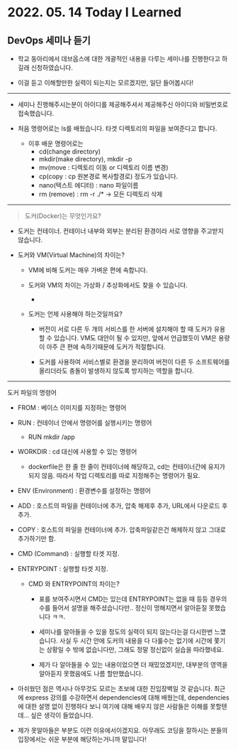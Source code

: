 # 2022. 05. 14 Today I Learned

## DevOps 세미나 듣기

- 학교 동아리에서 데브옵스에 대한 개괄적인 내용을 다루는 세미나를 진행한다고 하길래 신청하였습니다.

- 이걸 듣고 이해할만한 실력이 되는지는 모르겠지만, 일단 들어봅시다!

---

- 세미나 진행해주시는분이 아이디를 제공해주셔서 제공해주신 아이디와 비밀번호로 접속했습니다.

- 처음 명령어로는 ls를 배웠습니다. 타겟 디렉토리의 파일을 보여준다고 합니다.

  - 이후 배운 명령어로는
    - cd(change directory)
    - mkdir(make directory), mkdir -p
    - mv(move : 디렉토리 이동 or 디렉토리 이름 변경)
    - cp(copy : cp 원본경로 복사할경로) 정도가 있습니다.
    - nano(텍스트 에디터) : nano 파일이름
    - rm (remove) : rm -r ./\* -> 모든 디렉토리 삭제

---

> 도커(Docker)는 무엇인가요?

- 도커는 컨테이너. 컨테이너 내부와 외부는 분리된 환경이라 서로 영향을 주고받지 않습니다.

- 도커와 VM(Virtual Machine)의 차이는?

  - VM에 비해 도커는 매우 가벼운 편에 속합니다.

  - 도커와 VM의 차이는 가상화 / 추상화에서도 찾을 수 있습니다.

    -

  - 도커는 언제 사용해야 하는것일까요?

    - 버전이 서로 다른 두 개의 서비스를 한 서버에 설치해야 할 때 도커가 유용할 수 있습니다. VM도 대안이 될 수 있지만, 앞에서 언급했듯이 VM은 용량이 아주 큰 편에 속하기때문에 도커가 적절합니다.

    - 도커를 사용하여 서비스별로 환경을 분리하여 버전이 다른 두 소프트웨어를 올리더라도 충돌이 발생하지 않도록 방지하는 역할을 합니다.

---

도커 파일의 명령어

- FROM : 베이스 이미지를 지정하는 명령어

- RUN : 컨테이너 안에서 명령어를 실행시키는 명령어

  - RUN mkdir /app

- WORKDIR : cd 대신에 사용할 수 있는 명령어

  - dockerfile은 한 줄 한 줄이 컨테이너에 해당하고, cd는 컨테이너간에 유지가 되지 않음. 따라서 작업 디렉토리를 따로 지정해주는 명령어가 필요.

- ENV (Environment) : 환경변수를 설정하는 명령어

- ADD : 호스트의 파일을 컨테이너에 추가, 압축 해제후 추가, URL에서 다운로드 후 추가.

- COPY : 호스트의 파일을 컨테이너에 추가. 압축파일같은건 해제하지 않고 그대로 추가하기만 함.

- CMD (Command) : 실행할 타겟 지정.

- ENTRYPOINT : 실행할 타겟 지정.

  - CMD 와 ENTRYPOINT의 차이는?

    - 표를 보여주시면서 CMD는 있는데 ENTRYPOINT는 없을 때 등등 경우의 수를 들어서 설명을 해주셨습니다만.. 정신이 멍해지면서 알아듣질 못했습니다 ㅋㅋ.

    - 세미나를 알아들을 수 있을 정도의 실력이 되지 않는다는걸 다시한번 느꼈습니다. 사실 두 시간 안에 도커의 내용을 다 다룰수는 없기에 시간에 쫓기는 상황일 수 밖에 없습니다만, 그래도 정말 정신없이 실습을 따라했네요.

    - 제가 다 알아들을 수 있는 내용이었으면 더 재밌었겠지만, 대부분의 영역을 알아듣지 못했음에도 나름 할만했습니다.

- 아쉬웠던 점은 역시나 아무것도 모르는 초보에 대한 진입장벽일 것 같습니다. 최근에 express 강의를 수강하면서 dependencies에 대해 배웠는데, dependencies에 대한 설명 없이 진행하다 보니 여기에 대해 배우지 않은 사람들은 이해를 못할텐데... 싶은 생각이 들었습니다.

- 제가 못알아들은 부분도 이런 이유에서이겠지요. 아무래도 코딩을 잘하시는 분들의 입장에서는 쉬운 부분에 해당하는거니까 말입니다!
